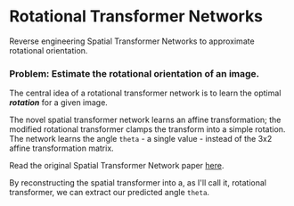 # Rotational Transformer Networks
Reverse engineering Spatial Transformer Networks to approximate rotational orientation.

### Problem: Estimate the rotational orientation of an image.
The central idea of a rotational transformer network is to learn the optimal ***rotation*** for a given image. 

The novel spatial transformer network learns an affine transformation; the modified rotational transformer clamps the transform into a simple rotation. The network learns the angle `theta` - a single value - instead of the 3x2 affine transformation matrix. 

Read the original Spatial Transformer Network paper [here](https://arxiv.org/abs/1506.02025). 
  

By reconstructing the spatial transformer into a, as I'll call it, rotational transformer, we can extract our predicted angle `theta`.